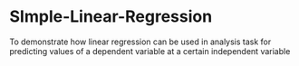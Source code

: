 # SImple-Linear-Regression
To demonstrate how linear regression can be used in analysis task for predicting values of a dependent variable at a certain independent variable
